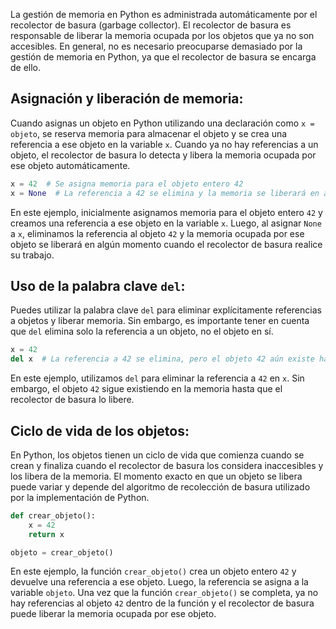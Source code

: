 La gestión de memoria en Python es administrada automáticamente por el recolector de basura (garbage collector). El recolector de basura es responsable de liberar la memoria ocupada por los objetos que ya no son accesibles. En general, no es necesario preocuparse demasiado por la gestión de memoria en Python, ya que el recolector de basura se encarga de ello.

## Asignación y liberación de memoria:
Cuando asignas un objeto en Python utilizando una declaración como `x = objeto`, se reserva memoria para almacenar el objeto y se crea una referencia a ese objeto en la variable `x`. Cuando ya no hay referencias a un objeto, el recolector de basura lo detecta y libera la memoria ocupada por ese objeto automáticamente.

```python
x = 42  # Se asigna memoria para el objeto entero 42
x = None  # La referencia a 42 se elimina y la memoria se liberará en algún momento
```

En este ejemplo, inicialmente asignamos memoria para el objeto entero `42` y creamos una referencia a ese objeto en la variable `x`. Luego, al asignar `None` a `x`, eliminamos la referencia al objeto `42` y la memoria ocupada por ese objeto se liberará en algún momento cuando el recolector de basura realice su trabajo.

## Uso de la palabra clave `del`:
Puedes utilizar la palabra clave `del` para eliminar explícitamente referencias a objetos y liberar memoria. Sin embargo, es importante tener en cuenta que `del` elimina solo la referencia a un objeto, no el objeto en sí.

```python
x = 42
del x  # La referencia a 42 se elimina, pero el objeto 42 aún existe hasta que el recolector de basura lo libere
```

En este ejemplo, utilizamos `del` para eliminar la referencia a `42` en `x`. Sin embargo, el objeto `42` sigue existiendo en la memoria hasta que el recolector de basura lo libere.

## Ciclo de vida de los objetos:
En Python, los objetos tienen un ciclo de vida que comienza cuando se crean y finaliza cuando el recolector de basura los considera inaccesibles y los libera de la memoria. El momento exacto en que un objeto se libera puede variar y depende del algoritmo de recolección de basura utilizado por la implementación de Python.

```python
def crear_objeto():
    x = 42
    return x

objeto = crear_objeto()
```

En este ejemplo, la función `crear_objeto()` crea un objeto entero `42` y devuelve una referencia a ese objeto. Luego, la referencia se asigna a la variable `objeto`. Una vez que la función `crear_objeto()` se completa, ya no hay referencias al objeto `42` dentro de la función y el recolector de basura puede liberar la memoria ocupada por ese objeto.
